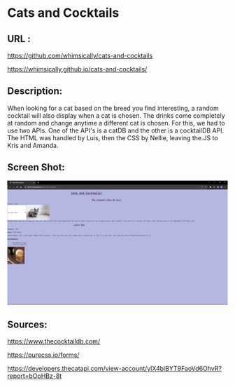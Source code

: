 # Cats and Cocktails


## URL : 

https://github.com/whimsically/cats-and-cocktails

https://whimsically.github.io/cats-and-cocktails/


## Description:

When looking for a cat based on the breed you find interesting, a random cocktail will also display when a cat is chosen. The drinks come completely at random and change anytime a different cat is chosen. For this, we had to use two APIs. One of the API's is a catDB and the other is a cocktailDB API. The HTML was handled by Luis, then the CSS by Nellie, leaving the.JS to Kris and Amanda.




## Screen Shot: 

<img src="assets\image.png">

## Sources:

https://www.thecocktaildb.com/

https://purecss.io/forms/ 

https://developers.thecatapi.com/view-account/ylX4blBYT9FaoVd6OhvR?report=bOoHBz-8t




